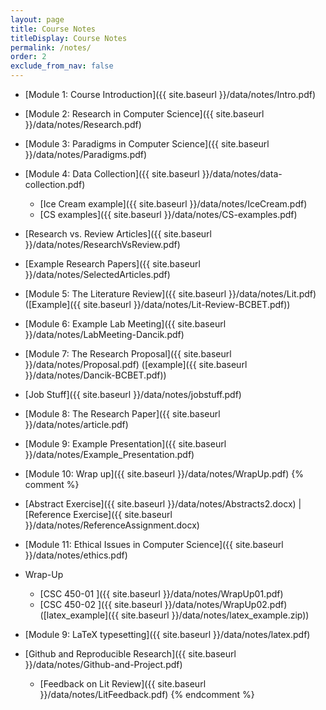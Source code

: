 ```yaml
---
layout: page
title: Course Notes 
titleDisplay: Course Notes
permalink: /notes/
order: 2
exclude_from_nav: false
---
```


* [Module 1: Course Introduction]({{ site.baseurl }}/data/notes/Intro.pdf)
* [Module 2: Research in Computer Science]({{ site.baseurl }}/data/notes/Research.pdf)
* [Module 3: Paradigms in Computer Science]({{ site.baseurl }}/data/notes/Paradigms.pdf)
* [Module 4: Data Collection]({{ site.baseurl }}/data/notes/data-collection.pdf)
    * [Ice Cream example]({{ site.baseurl }}/data/notes/IceCream.pdf)
    * [CS examples]({{ site.baseurl }}/data/notes/CS-examples.pdf)
* [Research vs. Review Articles]({{ site.baseurl }}/data/notes/ResearchVsReview.pdf) 
* [Example Research Papers]({{ site.baseurl }}/data/notes/SelectedArticles.pdf)
* [Module 5: The Literature Review]({{ site.baseurl }}/data/notes/Lit.pdf) ([Example]({{ site.baseurl }}/data/notes/Lit-Review-BCBET.pdf))
* [Module 6: Example Lab Meeting]({{ site.baseurl }}/data/notes/LabMeeting-Dancik.pdf)
* [Module 7: The Research Proposal]({{ site.baseurl }}/data/notes/Proposal.pdf) 
([example]({{ site.baseurl }}/data/notes/Dancik-BCBET.pdf))
* [Job Stuff]({{ site.baseurl }}/data/notes/jobstuff.pdf) 
* [Module 8: The Research Paper]({{ site.baseurl }}/data/notes/article.pdf) 
* [Module 9: Example Presentation]({{ site.baseurl }}/data/notes/Example_Presentation.pdf)
* [Module 10: Wrap up]({{ site.baseurl }}/data/notes/WrapUp.pdf)
{% comment %} 
* [Abstract Exercise]({{ site.baseurl }}/data/notes/Abstracts2.docx) |
  [Reference Exercise]({{ site.baseurl }}/data/notes/ReferenceAssignment.docx)
* [Module 11: Ethical Issues in Computer Science]({{ site.baseurl }}/data/notes/ethics.pdf)

* Wrap-Up
    * [CSC 450-01 ]({{ site.baseurl }}/data/notes/WrapUp01.pdf) 
    * [CSC 450-02 ]({{ site.baseurl }}/data/notes/WrapUp02.pdf) 
([latex_example]({{ site.baseurl }}/data/notes/latex_example.zip)) 
* [Module 9: LaTeX typesetting]({{ site.baseurl }}/data/notes/latex.pdf) 
* [Github and Reproducible Research]({{ site.baseurl }}/data/notes/Github-and-Project.pdf) 
    * [Feedback on Lit Review]({{ site.baseurl }}/data/notes/LitFeedback.pdf) 
{% endcomment %}
